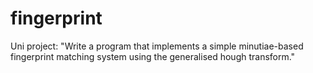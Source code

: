 # fingerprint
Uni project: "Write a program that implements a simple minutiae-based fingerprint matching system using the generalised hough transform."
